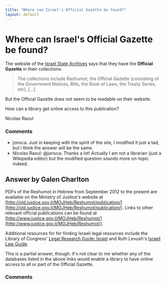 ```yaml
---
title: "Where can Israel's Official Gazette be found?"
layout: default
---
```

Where can Israel's Official Gazette be found?
=====================
The website of the [Israel State
Archives](http://www.archives.gov.il/ArchiveGov_Eng/Our+Holdings/official/)
says that they have the **Official Gazette** in their collections:

> The collections include Rashumot, the Official Gazette (consisting of
> the Government Notices, Bills, the Book of Laws, the Treaty Series,
> etc), [...]

But the Official Gazette does not seem to be readable on their website.

How can a library get online access to this publication?

Nicolas Raoul

### Comments ###
* jonsca: Just in keeping with the spirit of the site, I modified it just a tad,
but I think the answer will be the same.
* Nicolas Raoul: @jonsca: Thanks a lot! Actually I am not a librarian (just a Wikipedia
editor) but the modified question sounds more on-topic indeed.


Answer by Galen Charlton
----------------
PDFs of the Reshumot in Hebrew from September 2012 to the present are
available on the Ministry of Justice's website at
[http://old.justice.gov.il/MOJHeb/Reshumot/publication/](http://old.justice.gov.il/MOJHeb/Reshumot/publication/).
Links to other relevant official publications can be found at
[http://www.justice.gov.il/MOJHeb/Reshumot/](http://www.justice.gov.il/MOJHeb/Reshumot/).

Additional resources for for finding Israeli legal resources include the
Library of Congress' [Legal Research Guide:
Israel](http://www.loc.gov/law/help/israel.php) and Ruth Levush's
[Israeli Law Guide](http://www.llrx.com/features/israel3.htm).

This is a partial answer, though: it's not clear to me whether any of
the databases listed in the above links would enable a library to have
online access to all or part of the Official Gazette.

### Comments ###

